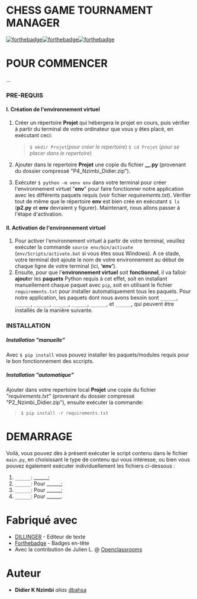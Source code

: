 # CHESS GAME TOURNAMENT MANAGER
[![forthebadge](http://forthebadge.com/images/badges/built-with-love.svg)](#)[![forthebadge](https://forthebadge.com/images/badges/check-it-out.svg)](#)[![forthebadge](https://forthebadge.com/images/badges/made-with-markdown.svg)](#)

# POUR COMMENCER
...

### PRE-REQUIS

#### I. Création de l'environnement virtuel
1. Créer un répertoire **Projet** qui hébergera le projet en cours, puis vérifier à partir du terminal de votre ordinateur que vous y êtes placé, en exécutant ceci:
    >`$ mkdir Projet`(_pour créer le repertoire_)
`$ cd Projet` (_pour se placer dans le repertoire_)

2. Ajouter dans le repertoire **Projet** une copie du fichier **__.py** (provenant du dossier compressé "P4_Nzimbi_Didier.zip").

3. Exécuter `$ python -m venv env` dans votre terminal pour créer l'environnement virtuel "**env**" pour faire fonctionner notre application avec les différents paquets requis (voir  fichier _requirements.txt_).  Vérifier tout de même que le répertoire **env** est bien crée en exécutant `$ ls` (**p2.py** et **env** devraient y figurer).  Maintenant, nous allons passer à l'étape d'activation.

#### II. Activation de l'environnement virtuel
1. Pour activer l'environnement virtuel à partir de votre terminal, veuillez exécuter la commande `source env/bin/activate`  (`env/Scripts/activate.bat` si vous êtes sous Windows). A ce stade, votre terminal doit ajoute le nom de votre environnement au début de chaque ligne de votre terminal (ici, **‘env’**).
2. Ensuite, pour que l'**environnement virtuel** soit **fonctionnel**, il va falloir **ajout**er les **paquets** Python requis à cet effet, soit en installant manuellement chaque paquet avec `pip`, soit en utilisant le fichier `requirements.txt` pour installer automatiquement tous les paquets.  Pour notre application, les paquets dont nous avons besoin sont `______`, `______`,  `______`,  `______`, `______`,  `______`, et `______`,  qui peuvent être installés de la manière suivante.


### INSTALLATION

##### Installation _"manuelle"_
Avec `$ pip install` vous pouvez installer les paquets/modules requis pour le bon fonctionnement des sccripts. 

##### Installation _"automatique"_
Ajouter dans votre repertoire local **Projet** une copie du fichier _"requirements.txt"_ (provenant du dossier compressé "P2_Nzimbi_Didier.zip"), ensuite exécuter la commande:
> `$ pip install -r requirements.txt`

# DEMARRAGE
Voilà, vous pouvez dès à présent exécuter le script contenu dans le fichier `main.py`, en choisissant le type de contenu qui vous intéresse, ou bien vous pouvez également exécuter individuellement les fichiers ci-dessous :
1. `______`: ______;
2. `______`: Pour ______;
3. `______`: Pour ______;
4. `______`: Pour ______.


# Fabriqué avec
* [DILLINGER](https://dillinger.io) - Editeur de texte
* [Forthebadge](http://forthebadge.com) - Badges en-tête
* Avec la contribution de Julien L. @ [Openclassrooms](http://Openclassrooms.com)

# Auteur
* **Didier K Nzimbi** _alias_ [dbahsa](https://github.com/dbahsa)